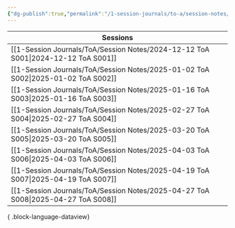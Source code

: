 ```yaml
---
{"dg-publish":true,"permalink":"/1-session-journals/to-a/session-notes/session-notes/"}
---
```


| Sessions                                                                             |
| ------------------------------------------------------------------------------------ |
| [[1-Session Journals/ToA/Session Notes/2024-12-12 ToA S001\|2024-12-12 ToA S001]] |
| [[1-Session Journals/ToA/Session Notes/2025-01-02 ToA S002\|2025-01-02 ToA S002]] |
| [[1-Session Journals/ToA/Session Notes/2025-01-16 ToA S003\|2025-01-16 ToA S003]] |
| [[1-Session Journals/ToA/Session Notes/2025-02-27 ToA S004\|2025-02-27 ToA S004]] |
| [[1-Session Journals/ToA/Session Notes/2025-03-20 ToA S005\|2025-03-20 ToA S005]] |
| [[1-Session Journals/ToA/Session Notes/2025-04-03 ToA S006\|2025-04-03 ToA S006]] |
| [[1-Session Journals/ToA/Session Notes/2025-04-19 ToA S007\|2025-04-19 ToA S007]] |
| [[1-Session Journals/ToA/Session Notes/2025-04-27 ToA S008\|2025-04-27 ToA S008]] |

{ .block-language-dataview}
